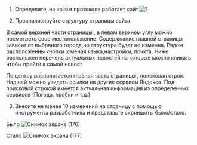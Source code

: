 1. Определите, на каком протоколе работает сайт
![1](https://user-images.githubusercontent.com/102908269/222658440-cff94538-397d-4558-9555-c8f0d6644199.png)

2. Проанализируйте структуру страницы сайта

В самой верхней части  страницы , в левом верхнем углу можно посмотреть свое местоположение. Содержнание главной страницы зависит от выбраного города,но структура будет не изменна. Рядом расположенны кнопки :сменая языка,настройки, почкта. Ниже расположен перечень актуальных новостей на которые можно кликать чтобы прейти к самой новост

По  центру распологается главная часть страницы , поисковая строк.  Над ней можно увидеть ссылки на другие сервисы Яндекса. Под поисковой строкой имеется актуальная информация из определенных сервисов (Погода, пробки и т.д.)

3. Внесите не менее 10 изменений на страницу с помощью инструмента разработчика и представьте скриншоты было/стало.

Было
![Снимок экрана (176)](https://user-images.githubusercontent.com/102908269/222671615-1f82442f-8da0-4f00-8a2a-b1ff6dc25b0f.png)

Стало
![Снимок экрана (177)](https://user-images.githubusercontent.com/102908269/222671646-095f33ae-167d-42f7-ae61-9d4472828856.png)
